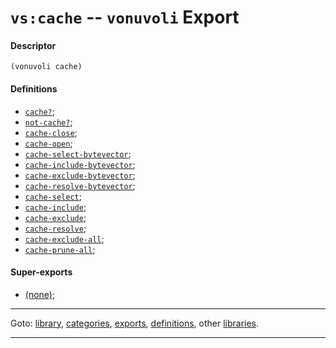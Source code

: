 

<a id='export__vonuvoli__vs_3a_cache'></a>

# `vs:cache` -- `vonuvoli` Export


<a id='export__vonuvoli__vs_3a_cache__descriptor'></a>

#### Descriptor

````
(vonuvoli cache)
````


<a id='export__vonuvoli__vs_3a_cache__definitions'></a>

#### Definitions

 * [`cache?`](../../vonuvoli/definitions/cache_3f.md#definition__vonuvoli__cache_3f);
 * [`not-cache?`](../../vonuvoli/definitions/not-cache_3f.md#definition__vonuvoli__not-cache_3f);
 * [`cache-close`](../../vonuvoli/definitions/cache-close.md#definition__vonuvoli__cache-close);
 * [`cache-open`](../../vonuvoli/definitions/cache-open.md#definition__vonuvoli__cache-open);
 * [`cache-select-bytevector`](../../vonuvoli/definitions/cache-select-bytevector.md#definition__vonuvoli__cache-select-bytevector);
 * [`cache-include-bytevector`](../../vonuvoli/definitions/cache-include-bytevector.md#definition__vonuvoli__cache-include-bytevector);
 * [`cache-exclude-bytevector`](../../vonuvoli/definitions/cache-exclude-bytevector.md#definition__vonuvoli__cache-exclude-bytevector);
 * [`cache-resolve-bytevector`](../../vonuvoli/definitions/cache-resolve-bytevector.md#definition__vonuvoli__cache-resolve-bytevector);
 * [`cache-select`](../../vonuvoli/definitions/cache-select.md#definition__vonuvoli__cache-select);
 * [`cache-include`](../../vonuvoli/definitions/cache-include.md#definition__vonuvoli__cache-include);
 * [`cache-exclude`](../../vonuvoli/definitions/cache-exclude.md#definition__vonuvoli__cache-exclude);
 * [`cache-resolve`](../../vonuvoli/definitions/cache-resolve.md#definition__vonuvoli__cache-resolve);
 * [`cache-exclude-all`](../../vonuvoli/definitions/cache-exclude-all.md#definition__vonuvoli__cache-exclude-all);
 * [`cache-prune-all`](../../vonuvoli/definitions/cache-prune-all.md#definition__vonuvoli__cache-prune-all);


<a id='export__vonuvoli__vs_3a_cache__super-exports'></a>

#### Super-exports

 * [(none)](../../vonuvoli/exports/_index.md#toc__vonuvoli__exports);

----

Goto: [library](../../vonuvoli/_index.md#library__vonuvoli), [categories](../../vonuvoli/categories/_index.md#toc__vonuvoli__categories), [exports](../../vonuvoli/exports/_index.md#toc__vonuvoli__exports), [definitions](../../vonuvoli/definitions/_index.md#toc__vonuvoli__definitions), other [libraries](../../_libraries.md#toc__libraries).

----

